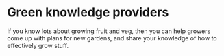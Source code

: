 # Green knowledge providers

If you know lots about growing fruit and veg, then you can help growers come up with plans for new gardens, and share your knowledge of how to effectively grow stuff.

